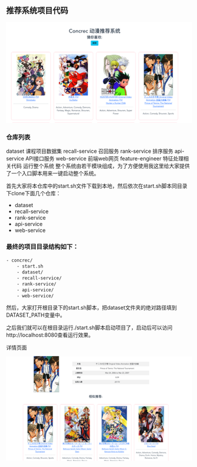## 推荐系统项目代码

![主页](./resource/home.png)

### 仓库列表
dataset
课程项目数据集
recall-service
召回服务
rank-service
排序服务
api-service
API接口服务
web-service
前端web网页
feature-engineer
特征处理相关代码
运行整个系统
整个系统由若干模块组成，为了方便使用我这里给大家提供了一个入口脚本用来一键启动整个系统。


首先大家将本仓库中的start.sh文件下载到本地，然后依次在start.sh脚本同目录下clone下面几个仓库：

- dataset
- recall-service
- rank-service
- api-service
- web-service
### 最终的项目目录结构如下：

    - concrec/
        - start.sh
        - dataset/
        - recall-service/
        - rank-service/
        - api-service/
        - web-service/

然后，大家打开根目录下的start.sh脚本，把dataset文件夹的绝对路径填到DATASET_PATH变量中。

之后我们就可以在根目录运行./start.sh脚本启动项目了，启动后可以访问http://localhost:8080查看运行效果。

详情页面

![详情页面](./resource/specifc.png)